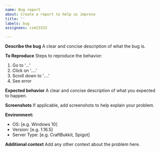```yaml
---
name: Bug report
about: Create a report to help us improve
title: ''
labels: bug
assignees: czm23333

---
```


**Describe the bug**
A clear and concise description of what the bug is.

**To Reproduce**
Steps to reproduce the behavior:
1. Go to '...'
2. Click on '....'
3. Scroll down to '....'
4. See error

**Expected behavior**
A clear and concise description of what you expected to happen.

**Screenshots**
If applicable, add screenshots to help explain your problem.

**Environment:**
 - OS: [e.g. Windows 10]
 - Version: [e.g. 1.16.5]
 - Server Type: [e.g. CraftBukkit, Spigot]

**Additional context**
Add any other context about the problem here.
